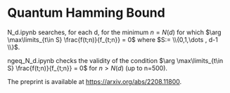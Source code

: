 # Quantum Hamming Bound

N_d.ipynb searches, for each d, for the minimum $n=N(d)$ for which $\arg \max\limits_{t\in S} \frac{f(t;n)}{f_{t;n}} = 0$ where $S:= \\{0,1,\dots , d-1 \\}$.

ngeq_N_d.ipynb checks the validity of the condition $\arg \max\limits_{t\in S} \frac{f(t;n)}{f_{t;n}} = 0$ for $n>N(d)$ (up to n=500).

The preprint is available at https://arxiv.org/abs/2208.11800.
